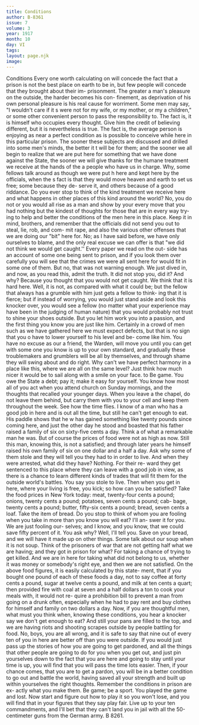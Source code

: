 ```yaml
---
title: Conditions
author: B-8361
issue: 7
volume: 3
year: 1917
month: 10
day: VI
tags:
layout: page.njk
image:
---
```

Conditions   Every one worth calculating on will concede the fact that a prison is not the best place on earth to be in, but few people will concede that they brought about their im- prisonment. The greater a man's pleasure on the outside, the harder becomes his con- finement, as deprivation of his own personal pleasure is his real cause for worriment. Some men may say, "I wouldn't care if it s were not for my wife, or my mother, or my a children," or some other convenient person to pass the responsibility to. The fact is, it is himself who occupies every thought. Give him the credit of believing different, but it is nevertheless is true.      The fact is, the average person is enjoying as near a perfect condition as is possible to conceive while here in this particular prison. The sooner these subjects are discussed and drilled into some men's minds, the better it t will be for them; and the sooner we all begin to realize that we are put here for something that we have done against the State, the sooner we will give thanks for the humane treatment we receive at the hands of the a people who have us in charge. Why, some fellows talk around as though we were put h here and kept here by the officials, when the s fact is that they would move heaven and earth to set us free; some because they de- serve it, and others because of a good riddance. Do you ever stop to think of the kind treatment we receive here and what happens in other places of this kind around the world? No, you do not or you would all rise as a man and show by your every move that you had nothing but the kindest of thoughts for those that are in every way try- ing to help and better the conditions of the men here in this place. Keep it in mind, brothers, and remember that the officials did not send you out to steal, lie, rob, and com- mit rape, and also the various other offenses that we are doing our "bit" here for. No; as I have said before, we have only ourselves to blame, and the only real excuse we can offer is that "we did not think we would get caught.'' Every paper we read on the out- side has an account of some one being sent to prison, and if you look them over carefully you will see that the crimes we were all sent here for would fit in some one of them. But no, that was not warning enough. We just dived in, and now, as you read this, admit   the truth. It did not stop you, did it? And why? Because you thought that you would not get caught. We think that it is hard here. Well, it is not, as compared with what it could be; but the fellow that always has a grumble with him just gets a fellow to think- ing that it is fierce; but if instead of worrying, you would just stand aside and look this knocker over, you would see a fellow (no matter what your experience may have been in the judging of human nature) that you would probably not trust to shine your shoes outside. But you let him work you into a passion, and the first thing you know you are just like him. Certainly in a crowd of men such as we have gathered here we must expect defects, but that is no sign that you o have to lower yourself to his level and be- come like him. You have no excuse as our a friend, the Warden, will move you until you can get with some one you know is up to your own standard, and gradually these troublemakers and grumblers will be all by themselves, and through shame they will swing about and do right. Why can't we have perfect harmony in a place like this, where we are all on the same level? Just think how much nicer it would  be to sail along with a smile on your face. to Be game. You owe the State a debt; pay it; make it easy for yourself. You know how most all of you act when you attend church on Sunday mornings, and the thoughts that recalled your younger days. When you leave a the chapel, do not leave them behind, but  carry them with you to your cell and keep them throughout the week. See how the time flies.    I know of a man who has a good job in here and is out all the time, but still he can't get enough to eat. His paddle shows that he w has gained something like twenty pounds since coming here, and just the other day he stood and boasted that his father raised a family of six on sixty-five cents a day. Think a of what a remarkable man he was. But of course the prices of food were not as high as now. Still this man, knowing this, is not a satisfied; and through later years he himself raised his own family of six on one dollar and a half a day. Ask why some of them stole and they will tell you they had to in order to live. And when they were arrested, what did they have? Nothing. For their re- ward they get sentenced to this place where they can leave with a good job in view, as there is a chance to learn different kinds of trades that will fit them for the outside world's battles.   You say you stole to live. Then when you get in here, where your living is free, you kick; so how can you be satisfied? Take the food prices in New York today: meat, twenty-four cents a pound; onions, twenty cents a pound; potatoes, seven cents a pound; cab- bage, twenty cents a pound; butter, fifty-six cents a pound; bread, seven cents a loaf. Take the item of bread. Do you stop to think   of whom you are fooling when you take in more than you know you will eat? I'll an- swer it for you. We are just fooling our- selves; and I know, and you know, that we could save fifty percent of it. You ask why? Well, I'll tell you. Save on your bread, and we will have it made up on other things.   Some talk about our soup when it is not soup. Think of the prisoners of war that are not getting half what we are having; and they got in prison for what? For taking a chance of trying to get killed. And we are in here for taking what did not belong to us, whether it was money or somebody's right eye, and then we are not satisfied. On the above food figures, it is easily calculated by this state- ment, that if you bought one pound of each of these foods a day, not to say coffee at forty cents a pound, sugar at twelve cents a pound, and milk at ten cents a quart; then provided fire with coal at seven and a half dollars a ton to cook your meals with, it would not re- quire a prohibition bill to prevent a man from going on a drunk often, especially when he had to pay rent and buy clothes for himself and family on two dollars a day.   Now, if you are thoughtful men, what must you think when, knowing these conditions, you hear a knocker say we don't get enough to eat? And still your pans are filled to the top, and we are having riots and shooting scrapes outside by people battling for food. No, boys, you are all wrong, and it is safe to say that nine out of every ten of you in here are better off than you were outside. If you would just pass up the stories of how you are going to get pardoned, and all the things that other people are going to do for you when you get out, and just pin yourselves down to the fact that you are here and going to stay until your time is up, you will find that you will pass the time lots easier. Then, if your chance comes, that you are to get a pardon, you will be in a better condition to go out and battle the world, having saved all your strength and built up within yourselves the right thoughts.   Remember the conditions in prison are ex- actly what you make them. Be game; be a sport. You played the game and lost. Now start and figure out how to play it so you won't lose, and you will find that in your figures that they say play fair. Live up to your ten commandments, and I'll bet that they can't land you in jail with all the 50-centimeter guns from the German army. B 8261.   

